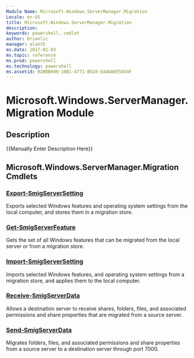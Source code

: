 ```yaml
---
Module Name: Microsoft.Windows.ServerManager.Migration
Locale: en-US
title: Microsoft.Windows.ServerManager.Migration
description: 
keywords: powershell, cmdlet
author: brianlic
manager: alanth
ms.date: 2017-01-03
ms.topic: reference
ms.prod: powershell
ms.technology: powershell
ms.assetid: 02BBB040-10B1-4771-B928-EA4DA6E5D54F
---
```


<!--
Module Guid: XXXXXXXX-XXXX-XXXX-XXXX-XXXXXXXXXXXX
Download Help Link: {{Please enter FwLink manually}}
Help Version: {{Please enter version of help manually (X.X.X.X) format}}
-->

# Microsoft.Windows.ServerManager.Migration Module
## Description
{{Manually Enter Description Here}}

## Microsoft.Windows.ServerManager.Migration Cmdlets
### [Export-SmigServerSetting](./Export-SmigServerSetting.md)
Exports selected Windows features and operating system settings from the local computer, and stores them in a migration store.

### [Get-SmigServerFeature](./Get-SmigServerFeature.md)
Gets the set of all Windows features that can be migrated from the local server or from a migration store.

### [Import-SmigServerSetting](./Import-SmigServerSetting.md)
Imports selected Windows features, and operating system settings from a migration store, and applies them to the local computer.

### [Receive-SmigServerData](./Receive-SmigServerData.md)
Allows a destination server to receive shares, folders, files, and associated permissions and share properties that are migrated from a source server.

### [Send-SmigServerData](./Send-SmigServerData.md)
Migrates folders, files, and associated permissions and share properties from a source server to a destination server through port 7000.

